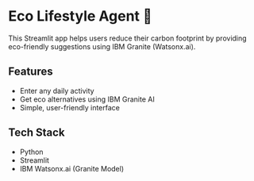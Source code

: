 # Eco Lifestyle Agent 🌿

This Streamlit app helps users reduce their carbon footprint by providing eco-friendly suggestions using IBM Granite (Watsonx.ai).

## Features
- Enter any daily activity
- Get eco alternatives using IBM Granite AI
- Simple, user-friendly interface

## Tech Stack
- Python
- Streamlit
- IBM Watsonx.ai (Granite Model)
